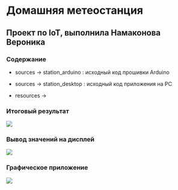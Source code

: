 # Домашняя метеостанция
## Проект по IoT, выполнила Намаконова Вероника

### Содержание
* sources -> station_arduino  :  исходный код прошивки Arduino
* sources -> station_desktop  :  исходный код приложения на PC
    
* resources -> 


### Итоговый результат 
![](p/1.png)

### Вывод значений на дисплей
![](p/1.png)

### Графическое приложение 
![](p/1.png)


